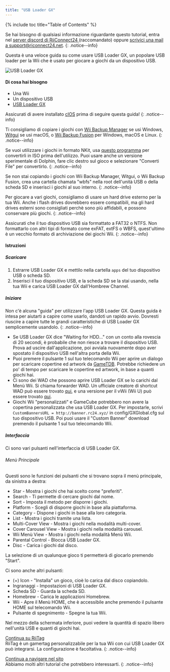 ```yaml
---
title: "USB Loader GX"
---
```


{% include toc title="Table of Contents" %}

Se hai bisogno di qualsiasi informazione riguardante questo tutorial, entra nel [server discord di RiiConnect24 ](https://discord.gg/rc24)(raccomandato) oppure [scrivici una mail a support@riconnect24.net](mailto:support@riiconnect24.net).
{: .notice--info}

Questa è una veloce guida su come usare USB Loader GX, un popolare USB loader per la Wii che è usato per giocare a giochi da un dispositivo USB.

![USB Loader GX](/images/usbloadergx.png)

#### Di cosa hai bisogno

* Una Wii
* Un dispositivo USB
* [USB Loader GX](https://hbb1.oscwii.org/hbb/usbloader_gx/usbloader_gx.zip)

Assicurati di avere installato [cIOS](/cios) prima di seguire questa guida!
{: .notice--info}

Ti consigliamo di copiare i giochi con [Wii Backup Manager](/wiibackupmanager) se usi Windows, [Witgui](https://desairem.com/wordpress/category/witgui-download/) se usi macOS, o [Wii Backup Fusion](https://github.com/larsenv/Wii-Backup-Fusion) per Windows, macOS e Linux.
{: .notice--info}

Se vuoi utilizzare i giochi in formato NKit, usa [questo programma](https://gbatemp.net/download/nkit.36157/) per convertirli in ISO prima dell'utilizzo. Puoi usare anche un versione sperimentale di Dolphin, fare clic destro sul gioco e selezionare "Converti File" per convertirlo.
{: .notice--info}

Se non stai copiando i giochi con Wii Backup Manager, Witgui, o Wii Backup Fusion, crea una cartella chamata "wbfs" nella root dell'unità USB o della scheda SD e inserisci i giochi al suo interno.
{: .notice--info}

Per giocare a vari giochi, consigliamo di usare un hard drive esterno per la tua Wii. Anche i flash drives dovrebbero essere compatibili, ma gli hard drives esterni sono consigliati perchè sono più affidabili, e possono conservare più giochi.
{: .notice--info}

Assicurati che il tuo dispositivo USB sia formattato a FAT32 o NTFS. Non formattarlo con altri tipi di formato come exFAT, extFS o WBFS, quest'ultimo è un vecchio formato di archiviazione dei giochi Wii.
{: .notice--info}

#### Istruzioni

##### Scaricare

1. Estrarre USB Loader GX e mettilo nella cartella `apps` del tuo dispositivo USB o scheda SD.
2. Inserisci il tuo dispositivo USB, e la scheda SD se la stai usando, nella tua Wii e carica USB Loader GX dall'Hombrew Channel.

##### Iniziare

Non c'è alcuna "guida" per utilizzare l'app USB Loader GX. Questa guida è intesa per aiutarti a capire come usarlo, dandoti un rapido avvio. Dovresti riuscire a capire tutte le grandi caratteristiche di USB Loader GX semplicemente usandolo.
{: .notice--info}

* Se USB Loader GX dice "Waiting for HDD..." con un conto alla rovescia di 20 secondi, è probabile che non riesce a trovare il dispositivo USB. Prova ad uscire dall'applicazione, poi avviala nuovamente dopo aver spostato il dispositivo USB nell'altra porta della Wii.
* Puoi premere il pulsante 1 sul tuo telecomando Wii per aprire un dialogo per scaricare copertine ed artwork da [GameTDB](https://gametdb.com/). Potrebbe richiedere un po' di tempo per scaricare le copertine ed artwork, in base a quanti giochi hai.
* Ci sono dei WAD che possono aprire USB Loader GX se lo carichi dal Menù Wii. Si chiama forwarder WAD. Un ufficiale creatore di shortcut WAD può essere trovato [qui](https://sourceforge.net/projects/usbloadergx/files/Releases/Forwarders/USB%20Loader%20GX-UNEO_Forwarder_5_1_AHBPROT.wad), e una versione per il vWii (Wii U) può essere trovato [qui](https://sourceforge.net/projects/usbloadergx/files/Releases/Forwarders/USB%20Loader%20GX-UNEO_Forwarder_5_1_AHBPROT_vWii%20%28Fix%29.wad).
* Giochi Wii "personalizzati" e GameCube potrebbero non avere la copertina personalizzata che usa USB Loader GX. Per impostarle, scrivi `CustomBannersURL = http://banner.rc24.xyz/` in config/GXGlobal.cfg sul tuo dispositivo USB. Poi puoi usare il "Custom Banner" download premendo il pulsante 1 sul tuo telecomando Wii.

##### Interfaccia

Ci sono vari pulsanti nell'interfaccia di USB Loader GX.

###### Menù Principale

Questi sono le funzioni dei pulsanti che si trovano sopra il menù principale, da sinistra a destra:

* Star - Mostra i giochi che hai scelto come "preferiti".
* Search - Ti permette di cercare giochi dal nome.
* Sort - Imposta il metodo per disporre i giochi.
* Platform - Scegli di disporre giochi in base alla piattaforma.
* Category - Dispone i giochi in base alla loro categoria.
* List - Mostra i giochi tramite una lista.
* Multi-Cover View - Mostra i giochi nella modalità multi-cover.
* Cover Carousel View - Mostra i giochi nella modalità carousel.
* Wii Menù View - Mostra i giochi nella modalità Menù Wii.
* Parental Control - Blocca USB Loader GX.
* Disc - Carica i giochi dal disco.

La selezione di un qualunque gioco ti permetterà di giocarlo premendo "Start".

Ci sono anche altri pulsanti:

* (+) Icon - "Installa" un gioco, cioè lo carica dal disco copiandolo.
* Ingranaggi - Impostazioni di USB Loader GX.
* Scheda SD - Guarda la scheda SD.
* Homebrew - Carica le applicazioni Homebrew.
* Wii - Apre il Menù HOME, che è accessibile anche premendo il pulsante HOME sul telecomando Wii.
* Pulsante di spegnimento - Spegne la tua Wii.

Nel mezzo della schermata inferiore, puoi vedere la quantità di spazio libero nell'unità USB e quanti di giochi hai.

[Continua su RiiTag](riitag)<br> RiiTag è un gamertag personalizzabile per la tua Wii con cui USB Loader GX può integrarsi. La configurazione è facoltativa.
{: .notice--info}

[Continua a navigare nel sito](site-navigation)<br> Abbiamo molti altri tutorial che potrebbero interessarti.
{: .notice--info}
